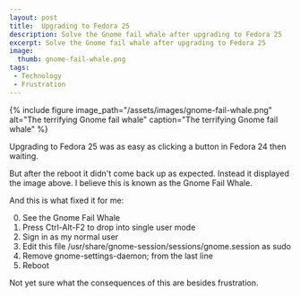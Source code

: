 ```yaml
---
layout: post
title:  Upgrading to Fedora 25
description: Solve the Gnome fail whale after upgrading to Fedora 25
excerpt: Solve the Gnome fail whale after upgrading to Fedora 25
image:
  thumb: gnome-fail-whale.png
tags:
 - Technology
 - Frustration
---
```


{% 
include figure 
image_path="/assets/images/gnome-fail-whale.png"
alt="The terrifying Gnome fail whale"
caption="The terrifying Gnome fail whale"
%}


Upgrading to Fedora 25 was as easy as clicking a button in Fedora 24 then waiting.

But after the reboot it didn't come back up as expected. Instead it displayed the image above. I believe this is known as the Gnome Fail Whale.

And this is what fixed it for me:

0. See the Gnome Fail Whale
1. Press Ctrl-Alt-F2 to drop into single user mode
2. Sign in as my normal user
3. Edit this file /usr/share/gnome-session/sessions/gnome.session as sudo
4. Remove gnome-settings-daemon; from the last line
5. Reboot

Not yet sure what the consequences of this are besides frustration.
